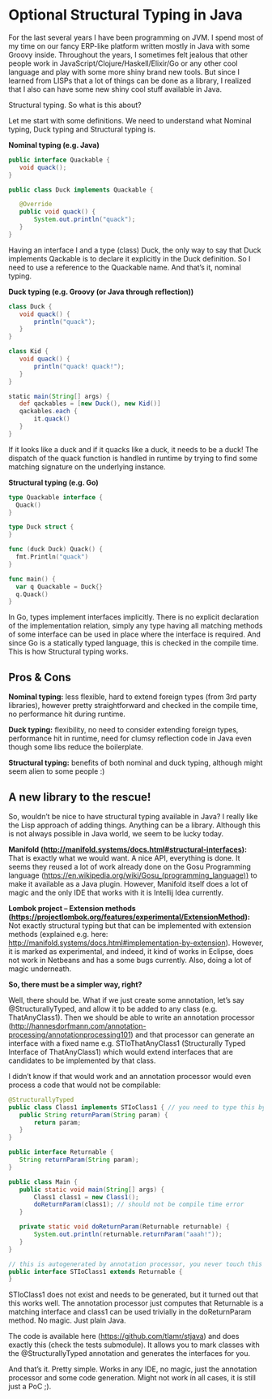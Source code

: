 # Optional Structural Typing in Java

For the last several years I have been programming on JVM. I spend most of my time on our fancy ERP-like platform written mostly in Java with some Groovy inside. Throughout the years, I sometimes felt jealous that other people work in JavaScript/Clojure/Haskell/Elixir/Go or any other cool language and play with some more shiny brand new tools. But since I learned from LISPs that a lot of things can be done as a library, I realized that I also can have some new shiny cool stuff available in Java. 

Structural typing. So what is this about?

Let me start with some definitions. We need to understand what Nominal typing, Duck typing and Structural typing is.

**Nominal typing (e.g. Java)**
```java
public interface Quackable {
   void quack();
}

public class Duck implements Quackable {

   @Override
   public void quack() {
       System.out.println("quack");
   }
}
```

Having an interface I and a type (class) Duck, the only way to say that Duck implements Qackable is to declare it explicitly in the Duck definition. So I need to use a reference to the Quackable name. And that’s it, nominal typing.

**Duck typing (e.g. Groovy (or Java through reflection))**
```groovy
class Duck {
   void quack() {
       println("quack");
   }
}

class Kid {
   void quack() {
       println("quack! quack!");
   }
}

static main(String[] args) {
   def qackables = [new Duck(), new Kid()]
   qackables.each {
       it.quack()
   }
}
``` 
If it looks like a duck and if it quacks like a duck, it needs to be a duck! The dispatch of the quack function is handled in runtime by trying to find some matching signature on the underlying instance.

**Structural typing (e.g. Go)**
```go
type Quackable interface {
  Quack()
}

type Duck struct {
}

func (duck Duck) Quack() {
  fmt.Println("quack")
}

func main() {
  var q Quackable = Duck{}
  q.Quack()
}
```
In Go, types implement interfaces implicitly. There is no explicit declaration of the implementation relation, simply any type having all matching methods of some interface can be used in place where the interface is required. And since Go is a statically typed language, this is checked in the compile time. This is how Structural typing works.

## Pros & Cons

**Nominal typing:** less flexible, hard to extend foreign types (from 3rd party libraries), however pretty straightforward and checked in the compile time, no performance hit during runtime.

**Duck typing:** flexibility, no need to consider extending foreign types, performance hit in runtime, need for clumsy reflection code in Java even though some libs reduce the boilerplate.

**Structural typing:** benefits of both nominal and duck typing, although might seem alien to some people :)

## A new library to the rescue!

So, wouldn’t be nice to have structural typing available in Java? I really like the Lisp approach of adding things. Anything can be a library. Although this is not always possible in Java world, we seem to be lucky today.


**Manifold (http://manifold.systems/docs.html#structural-interfaces):** 
That is exactly what we would want. A nice API, everything is done. It seems they reused a lot of work already done on the Gosu Programming language (https://en.wikipedia.org/wiki/Gosu_(programming_language)) to make it available as a Java plugin. However, Manifold itself does a lot of magic and the only IDE that works with it is Intellij Idea currently.


**Lombok project – Extension methods (https://projectlombok.org/features/experimental/ExtensionMethod):** 
Not exactly structural typing but that can be implemented with extension methods (explained e.g. here: http://manifold.systems/docs.html#implementation-by-extension). However, it is marked as experimental, and indeed, it kind of works in Eclipse, does not work in Netbeans and has a some bugs currently. Also, doing a lot of magic underneath. 

**So, there must be a simpler way, right?**

Well, there should be. What if we just create some annotation, let’s say @StructurallyTyped, and allow it to be added to any class (e.g. ThatAnyClass1). Then we should be able to write an annotation processor (http://hannesdorfmann.com/annotation-processing/annotationprocessing101) and that processor can generate an interface with a fixed name e.g. STIoThatAnyClass1 (Structurally Typed Interface of ThatAnyClass1) which would extend interfaces that are candidates to be implemented by that class.

I didn’t know if that would work and an annotation processor would even process a code that would not be compilable:
```java
@StructurallyTyped
public class Class1 implements STIoClass1 { // you need to type this by hand
   public String returnParam(String param) {
       return param;
   }
}

public interface Returnable {
   String returnParam(String param);
}

public class Main {
   public static void main(String[] args) {
       Class1 class1 = new Class1();
       doReturnParam(class1); // should not be compile time error
   }

   private static void doReturnParam(Returnable returnable) {
       System.out.println(returnable.returnParam("aaah!"));
   }
}

// this is autogenerated by annotation processor, you never touch this
public interface STIoClass1 extends Returnable {
}
```

STIoClass1 does not exist and needs to be generated, but it turned out that this works well. The annotation processor just computes that Returnable is a matching interface and class1 can be used trivially in the doReturnParam method. No magic. Just plain Java.

The code is available here (https://github.com/tlamr/stjava) and does exactly this (check the tests submodule). It allows you to mark classes with the @StructurallyTyped annotation and generates the interfaces for you.

And that’s it. Pretty simple. Works in any IDE, no magic, just the annotation processor and some code generation. Might not work in all cases, it is still just a PoC ;).